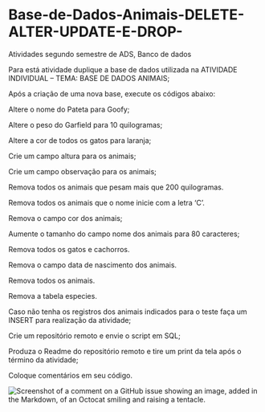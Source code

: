 # Base-de-Dados-Animais-DELETE-ALTER-UPDATE-E-DROP-
Atividades segundo semestre de ADS, Banco de dados

Para está atividade duplique a base de dados utilizada na ATIVIDADE INDIVIDUAL – TEMA: BASE DE DADOS ANIMAIS;

Após a criação de uma nova base, execute os códigos abaixo:

Altere o nome do Pateta para Goofy;

Altere o peso do Garfield para 10 quilogramas;

Altere a cor de todos os gatos para laranja;

Crie um campo altura para os animais;

Crie um campo observação para os animais;

Remova todos os animais que pesam mais que 200 quilogramas.

Remova todos os animais que o nome inicie com a letra ‘C’.

Remova o campo cor dos animais;

Aumente o tamanho do campo nome dos animais para 80 caracteres;

Remova todos os gatos e cachorros.

Remova o campo data de nascimento dos animais.

Remova todos os animais.

Remova a tabela especies.

Caso não tenha os registros dos animais indicados para o teste faça um INSERT para realização da atividade;

Crie um repositório remoto e envie o script em SQL;

Produza o Readme do repositório remoto e tire um print da tela após o término da atividade;

Coloque comentários em seu código.

![Screenshot of a comment on a GitHub issue showing an image, added in the Markdown, of an Octocat smiling and raising a tentacle.](https://myoctocat.com/assets/images/base-octocat.svg)


